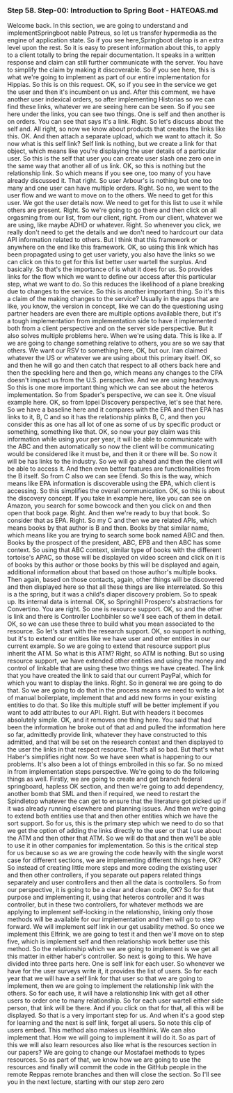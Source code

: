 ### Step 58. Step-00: Introduction to Spring Boot - HATEOAS.md
Welcome back. In this section, we are going to understand and implementSpringboot nable Patreus, so let us transfer hypermedia as the engine of application state. So if you see here,Springboot dletop is an extra level upon the rest. So it is easy to present information about this, to apply to a client totally to bring the repair documentation. It speaks in a written response and claim can still further communicate with the server. You have to simplify the claim by making it discoverable. So if you see here, this is what we're going to implement as part of our entire implementation for Hippias. So this is on this request. OK, so if you see in the service we get the user and then it's incumbent on us and. After this comment, we have another user indexical orders, so after implementing Historias so we can find these links, whatever we are seeing here can be seen. So if you see here under the links, you can see two things. One is self and then another is on orders. You can see that says it's a link. Right. So let's discuss about the self and. All right, so now we know about products that creates the links like this. OK. And then attach a separate upload, which we want to attach it. So now what is this self link? Self link is nothing, but we create a link for that object, which means like you're displaying the user details of a particular user. So this is the self that user you can create user slash one zero one in the same way that another all of us link. OK, so this is nothing but the relationship link. So which means if you see one, too many of you have already discussed it. That right. So user Arbour's is nothing but one too many and one user can have multiple orders. Right. So no, we went to the user flow and we want to move on to the others. We need to get for this user. We got the user details now. We need to get for this list to use it while others are present. Right. So we're going to go there and then click on all orgasming from our list, from our client, right. From our client, whatever we are using, like maybe ADHD or whatever. Right. So whenever you click, we really don't need to get the details and we don't need to hardcourt our data API information related to others. But I think that this framework or anywhere on the end like this framework. OK, so using this link which has been propagated using to get user variety, you also have the links so we can click on this to get for this list better user wartell the surplus. And basically. So that's the importance of is what it does for us. So provides links for the flow which we want to define our access after this particular step, what we want to do. So this reduces the likelihood of a plane breaking due to changes to the service. So this is another important thing. So it's this a claim of the making changes to the service? Usually in the apps that are like, you know, the version in concept, like we can do the questioning using partner headers are even there are multiple options available there, but it's a tough implementation from implementation side to have it implemented both from a client perspective and on the server side perspective. But it also solves multiple problems here. When we're using data. This is like a. If we are going to change something relative to others, you are so we say that others. We want our RSV to something here, OK, but our. Iran claimed whatever the US or whatever we are using about this primary itself. OK, so and then he will go and then catch that respect to all others back here and then the speckling here and then go, which means any changes to the CPA doesn't impact us from the U.S. perspective. And we are using headways. So this is one more important thing which we can see about the heteros implementation. So from Spader's perspective, we can see it. One visual example here. OK, so from Ippei Discovery perspective, let's see that here. So we have a baseline here and it compares with the EPA and then EPA has links to it, B, C and so it has the relationship plinks B, C, and then you consider this as one has all lot of one as some of us by specific product or something, something like that. OK, so now your pay claim was this information while using your per year, it will be able to communicate with the ABC and then automatically so now the client will be communicating would be considered like it must be, and then it or there will be. So now it will be has links to the industry. So we will go ahead and then the client will be able to access it. And then even better features are functionalities from the B itself. So from C also we can see Efendi. So this is the way, which means like EPA information is discoverable using the EPA, which client is accessing. So this simplifies the overall communication. OK, so this is about the discovery concept. If you take in example here, like you can see on Amazon, you search for some bowcock and then you click on and then open that book page. Right. And then we're ready to buy that book. So consider that as EPA. Right. So my C and then we are related APIs, which means books by that author is B and then. Books by that similar name, which means like you are trying to search some book named ABC and then. Books by the prospect of the president, ABC, EPB and then ABC has some context. So using that ABC context, similar type of books with the different tortoise's APAC, so those will be displayed on video screen and click on it is of books by this author or those books by this will be displayed and again, additional information about that based on those author's multiple books. Then again, based on those contacts, again, other things will be discovered and then displayed here so that all these things are like interrelated. So this is a the spring, but it was a child's diaper discovery problem. So to speak up. Its internal data is internal. OK, so Springhill Prospero's abstractions for Convertino. You are right. So one is resource support. OK, so and the other is link and there is Controller Lochbihler so we'll see each of them in detail. OK, so we can use these three to build what you mean associated to the resource. So let's start with the research support. OK, so support is nothing, but it's to extend our entities like we have user and other entities in our current example. So we are going to extend that resource support plus inherit the ATM. So what is this ATM? Right, so ATM is nothing. But so using resource support, we have extended other entities and using the money and control of linkable that are using these two things we have created. The link that you have created the link to said that our current PayPal, which for which you want to display the links. Right. So in general we are going to do that. So we are going to do that in the process means we need to write a lot of manual boilerplate, implement that and add new forms in your existing entities to do that. So like this multiple stuff will be better implement if you want to add attributes to our API. Right. But with headers it becomes absolutely simple. OK, and it removes one thing here. You said that had been the information he broke out of that ad and pulled the information here so far, admittedly provide link, whatever they have constructed to this admitted, and that will be set on the research context and then displayed to the user the links in that respect resource. That's all so bad. But that's what Haber's simplifies right now. So we have seen what is happening to our problems. It's also been a lot of things embroiled in this so far. So no mixed in from implementation steps perspective. We're going to do the following things as well. Firstly, we are going to create and get branch federal springboard, hapless OK section, and then we're going to add dependency, another bomb that SML and then if required, we need to restart the Spindletop whatever the can get to ensure that the literature got picked up if it was already running elsewhere and planning issues. And then we're going to extend both entities use that and then other entities which we have the sort support. So for us, this is the primary step which we need to do so that we get the option of adding the links directly to the user or that I use about the ATM and then other that ATM. So we will do that and then we'll be able to use it in other companies for implementation. So this is the critical step for us because so as we are growing the code heavily with the single worst case for different sections, we are implementing different things here, OK? So instead of creating little more steps and more coding the existing user and then other controllers, if you separate out papers related things separately and user controllers and then all the data is controllers. So from our perspective, it is going to be a clear and clean code, OK? So for that purpose and implementing it, using that heteros controller and it was controller, but in these two controllers, for whatever methods we are applying to implement self-locking in the relationship, linking only those methods will be available for our implementation and then will go to step forward. We will implement self link in our get usability method. So once we implement this Elfrink, we are going to test it and then we'll move on to step five, which is implement self and then relationship work better use this method. So the relationship which we are going to implement is we get all this matter in either haber's controller. So next is going to this. We have divided into three parts here. One is self link for each user. So whenever we have for the user surveys write it, it provides the list of users. So for each year that we will have a self link for that user so that we are going to implement, then we are going to implement the relationship link with the others. So for each use, it will have a relationship link with get all other users to order one to many relationship. So for each user wartell either side person, that link will be there. And if you click on that for that, all this will be displayed. So that is a very important step for us. And when it's a good step for learning and the next is self link, forget all users. So note this clip of users embed. This method also makes us Healthlink. We can also implement that. How we will going to implement it will do it. So as part of this we will also learn resources also like what is the resources section in our papers? We are going to change our Mostafaei methods to types resources. So as part of that, we know how we are going to use the resources and finally will commit the code in the GitHub people in the remote Reppas remote branches and then will close the section. So I'll see you in the next lecture, starting with our step zero zero 
